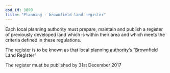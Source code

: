 ```yaml
---
esd_id: 3090
title: "Planning - brownfield land register"
---
```


Each local planning authority must prepare, maintain and publish a register of previously developed land which is within their area and which meets the criteria defined in these regulations.

The register is to be known as that local planning authority’s “Brownfield Land Register”

The register must be published by 31st December 2017

